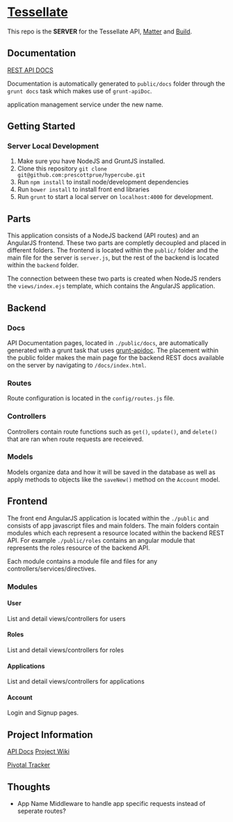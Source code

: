 # [Tessellate](http://tessellate.elasticbeanstalk.com)

This repo is the **SERVER** for the Tessellate API, [Matter](http://github.com/KyperTech/matter) and [Build](http://github.com/KyperTech/build).

## Documentation

[REST API DOCS](http://tessellate.elasticbeanstalk.com/docs/index.html)

Documentation is automatically generated to `public/docs` folder through the `grunt docs` task which makes use of `grunt-apiDoc`.

application management service under the new name.
## Getting Started

### Server Local Development

1. Make sure you have NodeJS and GruntJS installed.
2. Clone this repository `git clone git@github.com:prescottprue/hypercube.git`
3. Run `npm install` to install node/development dependencies
4. Run `bower install` to install front end libraries
5. Run `grunt` to start a local server on `localhost:4000` for development.

## Parts

This application consists of a NodeJS backend (API routes) and an AngularJS frontend. These two parts are completly decoupled and placed in different folders. The frontend is located within the `public/` folder and the main file for the server is `server.js`, but the rest of the backend is located within the `backend` folder.

The connection between these two parts is created when NodeJS renders the `views/index.ejs` template, which contains the AngularJS application.

## Backend

### Docs

API Documentation pages, located in `./public/docs`, are automatically generated with a grunt task that uses [grunt-apidoc](). The placement within the public folder makes the main page for the backend REST docs available on the server by navigating to `/docs/index.html`.

### Routes

Route configuration is located in the `config/routes.js` file.

### Controllers

Controllers contain route functions such as `get()`, `update()`, and `delete()` that are ran when route requests are receieved.

### Models

Models organize data and how it will be saved in the database as well as apply methods to objects like the `saveNew()` method on the `Account` model.

## Frontend

The front end AngularJS application is located within the `./public` and consists of app javascript files and main folders. The main folders contain modules which each represent a resource located within the backend REST API. For example `./public/roles` contains an angular module that represents the roles resource of the backend API.

Each module contains a module file and files for any controllers/services/directives.

### Modules

#### User

List and detail views/controllers for users

#### Roles

List and detail views/controllers for roles

#### Applications

List and detail views/controllers for applications

#### Account

Login and Signup pages.

## Project Information
[API Docs](http://tessellate.kyper.io/docs)
[Project Wiki](https://github.com/KyperTech/tessellate/wiki)

[Pivotal Tracker](https://www.pivotaltracker.com/n/projects/1427432)

## Thoughts
* App Name Middleware to handle app specific requests instead of seperate routes?
